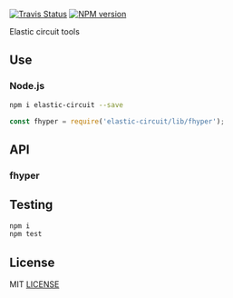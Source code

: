 [![Travis Status](https://travis-ci.org/drom/elastic.svg?branch=master)](https://travis-ci.org/drom/elastic)
[![NPM version](https://img.shields.io/npm/v/elastic-circuit.svg)](https://www.npmjs.org/package/elastic-circuit)

Elastic circuit tools

## Use

### Node.js

```sh
npm i elastic-circuit --save
```

```js
const fhyper = require('elastic-circuit/lib/fhyper');
```

## API

### fhyper

## Testing

```sh
npm i
npm test
```

## License

MIT [LICENSE](LICENSE)
